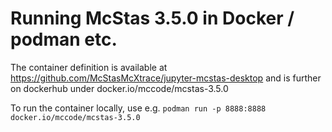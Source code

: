 # Running McStas 3.5.0 in Docker / podman etc.

The container definition is available at https://github.com/McStasMcXtrace/jupyter-mcstas-desktop and is further on dockerhub under docker.io/mccode/mcstas-3.5.0

To run the container locally, use e.g.
```podman run -p 8888:8888 docker.io/mccode/mcstas-3.5.0```
